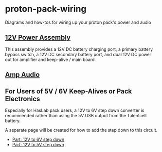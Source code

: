 # proton-pack-wiring
Diagrams and how-tos for wiring up your proton pack's power and audio

## [12V Power Assembly](power/12V%20Power%20Assembly.md)

This assembly provides a 12V DC battery charging port, a primary battery bypass switch, a 12V DC 
secondary battery port, and dual 12V DC power out for amplifier and keep-alive / main board.

## [Amp Audio](amp-audio/Audio%20Wiring.md)

## For Users of 5V / 6V Keep-Alives or Pack Electronics

Especially for HasLab pack users, a 12V to 6V step down
converter is recommended rather than using the 5V USB
output from the Talentcell battery.

A separate page will be created for how to add the
step down to this circuit.

- [Part: 12V to 6V step down](https://amzn.to/3XfXYzH)
- [Part: 12V to 5V step down](https://amzn.to/4dYcIIU)